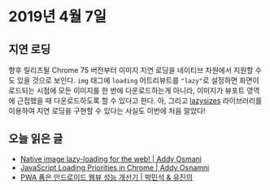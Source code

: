 # 2019년 4월 7일

## 지연 로딩

향후 릴리즈될 Chrome 75 버전부터 이미지 지연 로딩을 네이티브 차원에서 지원할 수도 있을 것으로 보인다. `img` 태그에 `loading` 어트리뷰트를 `"lazy"`로 설정하면 화면이 로드되는 시점에 모든 이미지를 한 번에 다운로드하는게 아니라, 이미지가 뷰포트 영역에 근접했을 때 다운로드하도록 할 수 있다고 한다. 아, 그리고 [lazysizes](https://github.com/aFarkas/lazysizes) 라이브러리를 이용하여 지연 로딩을 구현할 수 있다는 사실도 이번에 처음 알았다!

## 오늘 읽은 글

* [Native image lazy-loading for the web! | Addy Osmani](https://addyosmani.com/blog/lazy-loading/)
* [JavaScript Loading Priorities in Chrome | Addy Osnamni](https://medium.com/dev-channel/javascript-loading-priorities-in-chrome-57c54cfa6672)
* [PWA 품은 안드로이드 웹뷰 성능 개선기 | 박민석 & 유진의](https://speakerdeck.com/tinyjin/pwa-pumeun-andeuroideu-webbyu-seongneung-gaeseongi)
